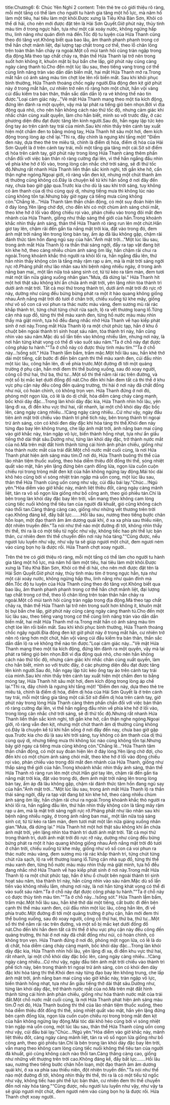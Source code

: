 title:Chương6: 6: Chúc Yên Nghỉ 2
content:
Trên thẻ tre có giới thiệu rõ ràng, mỗi một tầng có thể làm cho người tu hành gia tăng một hổ lực, mà năm hổ làm một tiêu, hai tiêu làm một khôi.Được xưng là Tiêu Khả Bàn Sơn, Khôi có thể di hải, cho nên mới được đặt tên là Hải Sơn Quyết.Giờ phút này, thủy tinh màu tím ở trong ngực hắn, tựa như một cái xoáy nước, không ngừng hấp thu, linh năng như quán đỉnh mà đến.Tốc độ tu luyện của Hứa Thanh cũng theo đó tăng vọt.Không biết qua bao lâu, âm thanh phanh phanh trong cơ thể hắn chợt mãnh liệt, đại lượng tạp chất trong cơ thể, theo lỗ chân lông trên toàn thân hắn chảy ra ngoài.Một cỗ mùi tanh hôi cũng tràn ngập trong địa động.Mà theo tạp chất chảy ra, thân thể Hứa Thanh lại trở nên trong suốt hơn không ít, khuôn mặt bị bụi bẩn che lấp, giờ phút này cũng càng ngày càng thanh tú.Cho đến một lúc lâu sau, theo tiếng vang trong cơ thể cùng linh năng tràn vào dần dần biến mất, hai mắt Hứa Thanh mở ra.Trong mắt hắn có ánh sáng màu tím chợt lóe lên rồi biến mất. Sau khi khôi phục bình thường, Hứa Thanh thoáng chốc ngây người.Đia động đen kịt giờ phút này ở trong mắt hắn, cư nhiên trở nên rõ ràng hơn một chút, hắn vội vàng cúi đầu kiểm tra bản thân, thần sắc dần dần lộ ra vẻ không thể nào tin được."Loại cảm giác này..."Vẻ mặt Hứa Thanh mang theo một tia kích động, đứng lên đánh ra một quyền, vậy mà lại phát ra tiếng gió bén nhọn.Bởi vì địa động quá nhỏ, cho nên hắn không cách nào thử tốc độ, nhưng cảm giác khi nhấc chân cùng xuất quyền, làm cho hắn biết, mình so với trước đây, ở các phương diện đều đạt được tăng lên kinh người.Sau đó, hắn ngay lập tức kéo ống tay áo trên cánh tay trái của mình.Sau khi nhìn thấy trên cánh tay xuất hiện một chấm đen to bằng móng tay, Hứa Thanh hít sâu một hơi, đem kích động trong lòng áp chế lại."Thì ra, đây chính là ngưng khí tầng một! "Điểm đen này, dựa theo thẻ tre miêu tả, chính là điểm dị hóa, điểm dị hóa của Hải Sơn Quyết là ở trên cánh tay trái, mỗi một tầng gia tăng một cái.Sờ sờ điểm dị hóa trên cánh tay, giờ phút này trong lòng Hứa Thanh càng thêm phấn chấn đối với việc bản thân rõ ràng cường đại lên, vì thế hắn ngẩng đầu nhìn về phía khe hở ở lối vào, trong lòng cân nhắc chờ trời sáng, sẽ đi thử tốc độ.Nhưng rất nhanh Hứa Thanh liền thần sắc kinh nghi, tới gần khe hở, cẩn thận nghe ngóng.Ngoại giới, rõ ràng vẫn đen kịt, nhưng một chút thanh âm dị thường cũng không có.Đây là chuyện kể từ khi hắn sống ở nơi đây đến nay, chưa bao giờ gặp qua.Trước kia cho dù là sau khi trời sáng, tuy không có âm thanh của dị thú cùng quỷ dị, nhưng tiếng mưa thì không lúc nào cũng không tồn tại.Nhưng bây giờ ngay cả tiếng mưa cũng không còn."Chẳng lẽ..."Hứa Thanh tâm thần chấn động, có một suy đoán hiện lên ở đáy lòng.Yên lặng chờ đợi, cho đến khi có một chùm ánh sáng chói mắt, theo khe hở ở lối vào động chiếu rọi vào, phản chiếu vào trong đôi mắt đen nhánh của Hứa Thanh, giống như thắp sáng thế giới của hắn.Trong khoảnh khắc nhìn thấy ánh sáng, thân thể Hứa Thanh rõ ràng run lên một chút.Hắn giơ tay lên, chậm rãi đến gần tia nắng mặt trời kia, đặt vào trong đó, đem ánh mặt trời nâng lên trong lòng bàn tay, ấm áp đã lâu không gặp, chậm rãi đánh thức tâm hồn đang ngủ say của hắn."Ánh mặt trời..."Một lúc lâu sau, trong ánh mắt Hứa Thanh lộ ra thần thái sáng ngời, đẩy ra tạp vật đang bịt kín khe hở, theo càng nhiều chùm ánh sáng ôm lấy, hắn chậm rãi chui ra ngoài.Trong khoảnh khắc thò người ra khỏi lối ra, hắn ngẩng đầu lên, thứ hắn nhìn thấy không còn là tầng mây rậm rạp u ám, mà là mặt trời sáng ngời rực rỡ.Phảng phất như lão nhân sau khi bệnh nặng nhiều ngày, ở trong ánh nắng ban mai,, một lần nữa toả sáng sinh cơ, từ từ kéo ra tấm màn, đem tươi mát một lần nữa giáng xuống nhân gian."Mưa, đã dừng lại." Hứa Thanh hít một hơi thật sâu không khí ẩn chứa ánh mặt trời, yên lặng nhìn tòa thành trì dưới ánh mặt trời. Tất cả mọi thứ trong thành trì, dưới ánh mặt trời đỏ rực rỡ này, dường như cũng đều bừng bừng phát ra một ít hào quang không giống nhau.Ánh nắng mặt trời đỏ tươi ở chân trời, chiếu xuống từ khe mây, giống như vô số con cá voi phun ra thác nước màu vàng, đem sương mù rải rác khắp thành trì, từng chút từng chút rửa sạch, lộ ra vết thương loang lổ.Từng căn nhà sụp đổ, từng thi thể màu xanh đen, từng hồ nước màu máu nhìn thấy mà giật mình, tựa hồ đều đang nhắc nhở Hứa Thanh về hạo kiếp phát sinh ở nơi này.Trong mắt Hứa Thanh lộ ra một chút phức tạp, hắn ở khu ổ chuột bên ngoài thành trì sinh hoạt sáu năm, tòa thành trì này, hắn cũng nhìn vào sáu năm.Mặc dù số lần tiến vào không nhiều lắm, nhưng nơi này, là nơi hắn từng khát vọng có thể đi vào suốt sáu năm."Ta ở chỗ này đạt được công pháp tu hành.""Ta ở chỗ này có được thủy tinh màu tím.""Ta ở chỗ này...!sống sót.” Hứa Thanh lẩm bẩm, trầm mặc.Một hồi lâu sau, hắn khẽ thở dài một tiếng, cất bước đi đến bên cạnh thi thể màu xanh đen, cúi đầu nhìn một lúc lâu, cõng hắn lên, đi về phía trước.Một đường đi tới một quảng trường ở phụ cận, hắn mới đem thi thể buông xuống, sau đó xoay người, cõng cỗ thứ hai, thứ ba, thứ tư...Một số thi thể nằm rải rác trên đường, và một số bị mắc kẹt dưới đống đổ nát.Cho đến khi hắn đem tất cả thi thể ở khu vực phụ cận này đều cõng đến quảng trường, thi hài ở nơi này đã chất đống như núi, có hoàn chỉnh, có không trọn vẹn. Hứa Thanh đứng ở nơi đó, phóng một ngọn lửa, có lẽ là do dị chất, hỏa diễm càng cháy càng mạnh, bốc khói dày đặc...Trong làn khói dày đặc kia, Hứa Thanh nhìn hồi lâu, yên lặng đi xa, đi đến khu vực thứ hai, rất nhanh, lại một chỗ khói dày đặc bốc lên, càng ngày càng nhiều...!Càng ngày càng nhiều...Cứ như vậy, ngày đầu tiên ánh mặt trời chiếu vào thành trì phế tích này, bên trong thành trì ngoại trừ ánh sáng, còn có khói đen dày đặc khi hỏa táng thi thể.Khói đen này từng đạo bay lên không trung, che lấp ánh mặt trời, ánh nắng ban mai cũng vào giờ khắc này, tràn ngập vô lực, biến thành hồng nhạt, tựa như ẩn giấu tiếng thở dài thật sâu.Dường như, từng làn khói dày đặc, trở thành nước mắt của nó.Mà trên mặt đất hình thành từng cái hình ảnh phản chiếu, giống như hóa thành nước mắt của trái đất.Một chỗ nước mắt cuối cùng, là nơi Hứa Thanh phát hiện ánh sáng màu tím.Ở nơi đó, Hứa Thanh buông thi thể của lão nhân tiệm thuốc xuống, theo hỏa diễm thiêu đốt đống thi thể, sóng nhiệt quất vào mặt, hắn yên lặng đứng bên cạnh đống lửa, ngọn lửa cuồn cuộn chiếu rọi trong tròng mắt đen kịt của hắn không ngừng lay động.Mái tóc dài khô héo cũng bởi vì sóng nhiệt tràn ngập mà uốn cong, một lúc lâu sau, thân thể Hứa Thanh cũng uốn cong như vậy, cúi đầu bái lạy."Chúc...!Ngủ yên."Hỏa diễm vào giờ khắc này, mãnh liệt thiêu đốt, càng ngày càng mãnh liệt, tản ra vô số ngọn lửa giống như bồ công anh, theo gió phiêu tán.Chỉ là bên trong làn khói dày đặc bay lên trời, vẫn mang theo không cam lòng cùng tiếc nuối không thể tiêu tan của người đã khuất, gió cũng không cách nào thổi tan.Càng thăng càng cao, giống như những vết thương trên trời cao.Không đáng kể, đầy bất lực.......Hồi lâu sau, nương theo tiếng bước chân hỗn loạn, một đạo thanh âm âm dương quái khí, ở xa xa phía sau thiếu niên, đột nhiên truyền đến."Ta nói như thế nào một đường đi tới, không nhìn thấy thi thể, thì ra là có một tiểu tử ngốc như vậy, không tiếc hao phí thể lực bản thân, cư nhiên đem thi thể chuyển đến nơi này hỏa táng."“Cũng được, nếu ngươi lưu luyến như vậy, như vậy ta sẽ giúp ngươi một chút, đem ngươi ném vào cùng bọn họ là được rồi. Hứa Thanh chợt xoay người..

Trên thẻ tre có giới thiệu rõ ràng, mỗi một tầng có thể làm cho người tu hành gia tăng một hổ lực, mà năm hổ làm một tiêu, hai tiêu làm một khôi.Được xưng là Tiêu Khả Bàn Sơn, Khôi có thể di hải, cho nên mới được đặt tên là Hải Sơn Quyết.Giờ phút này, thủy tinh màu tím ở trong ngực hắn, tựa như một cái xoáy nước, không ngừng hấp thu, linh năng như quán đỉnh mà đến.Tốc độ tu luyện của Hứa Thanh cũng theo đó tăng vọt.Không biết qua bao lâu, âm thanh phanh phanh trong cơ thể hắn chợt mãnh liệt, đại lượng tạp chất trong cơ thể, theo lỗ chân lông trên toàn thân hắn chảy ra ngoài.Một cỗ mùi tanh hôi cũng tràn ngập trong địa động.Mà theo tạp chất chảy ra, thân thể Hứa Thanh lại trở nên trong suốt hơn không ít, khuôn mặt bị bụi bẩn che lấp, giờ phút này cũng càng ngày càng thanh tú.Cho đến một lúc lâu sau, theo tiếng vang trong cơ thể cùng linh năng tràn vào dần dần biến mất, hai mắt Hứa Thanh mở ra.Trong mắt hắn có ánh sáng màu tím chợt lóe lên rồi biến mất. Sau khi khôi phục bình thường, Hứa Thanh thoáng chốc ngây người.Đia động đen kịt giờ phút này ở trong mắt hắn, cư nhiên trở nên rõ ràng hơn một chút, hắn vội vàng cúi đầu kiểm tra bản thân, thần sắc dần dần lộ ra vẻ không thể nào tin được."Loại cảm giác này..."Vẻ mặt Hứa Thanh mang theo một tia kích động, đứng lên đánh ra một quyền, vậy mà lại phát ra tiếng gió bén nhọn.Bởi vì địa động quá nhỏ, cho nên hắn không cách nào thử tốc độ, nhưng cảm giác khi nhấc chân cùng xuất quyền, làm cho hắn biết, mình so với trước đây, ở các phương diện đều đạt được tăng lên kinh người.Sau đó, hắn ngay lập tức kéo ống tay áo trên cánh tay trái của mình.Sau khi nhìn thấy trên cánh tay xuất hiện một chấm đen to bằng móng tay, Hứa Thanh hít sâu một hơi, đem kích động trong lòng áp chế lại."Thì ra, đây chính là ngưng khí tầng một! "Điểm đen này, dựa theo thẻ tre miêu tả, chính là điểm dị hóa, điểm dị hóa của Hải Sơn Quyết là ở trên cánh tay trái, mỗi một tầng gia tăng một cái.Sờ sờ điểm dị hóa trên cánh tay, giờ phút này trong lòng Hứa Thanh càng thêm phấn chấn đối với việc bản thân rõ ràng cường đại lên, vì thế hắn ngẩng đầu nhìn về phía khe hở ở lối vào, trong lòng cân nhắc chờ trời sáng, sẽ đi thử tốc độ.Nhưng rất nhanh Hứa Thanh liền thần sắc kinh nghi, tới gần khe hở, cẩn thận nghe ngóng.Ngoại giới, rõ ràng vẫn đen kịt, nhưng một chút thanh âm dị thường cũng không có.Đây là chuyện kể từ khi hắn sống ở nơi đây đến nay, chưa bao giờ gặp qua.Trước kia cho dù là sau khi trời sáng, tuy không có âm thanh của dị thú cùng quỷ dị, nhưng tiếng mưa thì không lúc nào cũng không tồn tại.Nhưng bây giờ ngay cả tiếng mưa cũng không còn."Chẳng lẽ..."Hứa Thanh tâm thần chấn động, có một suy đoán hiện lên ở đáy lòng.Yên lặng chờ đợi, cho đến khi có một chùm ánh sáng chói mắt, theo khe hở ở lối vào động chiếu rọi vào, phản chiếu vào trong đôi mắt đen nhánh của Hứa Thanh, giống như thắp sáng thế giới của hắn.Trong khoảnh khắc nhìn thấy ánh sáng, thân thể Hứa Thanh rõ ràng run lên một chút.Hắn giơ tay lên, chậm rãi đến gần tia nắng mặt trời kia, đặt vào trong đó, đem ánh mặt trời nâng lên trong lòng bàn tay, ấm áp đã lâu không gặp, chậm rãi đánh thức tâm hồn đang ngủ say của hắn."Ánh mặt trời..."Một lúc lâu sau, trong ánh mắt Hứa Thanh lộ ra thần thái sáng ngời, đẩy ra tạp vật đang bịt kín khe hở, theo càng nhiều chùm ánh sáng ôm lấy, hắn chậm rãi chui ra ngoài.Trong khoảnh khắc thò người ra khỏi lối ra, hắn ngẩng đầu lên, thứ hắn nhìn thấy không còn là tầng mây rậm rạp u ám, mà là mặt trời sáng ngời rực rỡ.Phảng phất như lão nhân sau khi bệnh nặng nhiều ngày, ở trong ánh nắng ban mai,, một lần nữa toả sáng sinh cơ, từ từ kéo ra tấm màn, đem tươi mát một lần nữa giáng xuống nhân gian."Mưa, đã dừng lại." Hứa Thanh hít một hơi thật sâu không khí ẩn chứa ánh mặt trời, yên lặng nhìn tòa thành trì dưới ánh mặt trời. Tất cả mọi thứ trong thành trì, dưới ánh mặt trời đỏ rực rỡ này, dường như cũng đều bừng bừng phát ra một ít hào quang không giống nhau.Ánh nắng mặt trời đỏ tươi ở chân trời, chiếu xuống từ khe mây, giống như vô số con cá voi phun ra thác nước màu vàng, đem sương mù rải rác khắp thành trì, từng chút từng chút rửa sạch, lộ ra vết thương loang lổ.Từng căn nhà sụp đổ, từng thi thể màu xanh đen, từng hồ nước màu máu nhìn thấy mà giật mình, tựa hồ đều đang nhắc nhở Hứa Thanh về hạo kiếp phát sinh ở nơi này.Trong mắt Hứa Thanh lộ ra một chút phức tạp, hắn ở khu ổ chuột bên ngoài thành trì sinh hoạt sáu năm, tòa thành trì này, hắn cũng nhìn vào sáu năm.Mặc dù số lần tiến vào không nhiều lắm, nhưng nơi này, là nơi hắn từng khát vọng có thể đi vào suốt sáu năm."Ta ở chỗ này đạt được công pháp tu hành.""Ta ở chỗ này có được thủy tinh màu tím.""Ta ở chỗ này...!sống sót.” Hứa Thanh lẩm bẩm, trầm mặc.Một hồi lâu sau, hắn khẽ thở dài một tiếng, cất bước đi đến bên cạnh thi thể màu xanh đen, cúi đầu nhìn một lúc lâu, cõng hắn lên, đi về phía trước.Một đường đi tới một quảng trường ở phụ cận, hắn mới đem thi thể buông xuống, sau đó xoay người, cõng cỗ thứ hai, thứ ba, thứ tư...Một số thi thể nằm rải rác trên đường, và một số bị mắc kẹt dưới đống đổ nát.Cho đến khi hắn đem tất cả thi thể ở khu vực phụ cận này đều cõng đến quảng trường, thi hài ở nơi này đã chất đống như núi, có hoàn chỉnh, có không trọn vẹn. Hứa Thanh đứng ở nơi đó, phóng một ngọn lửa, có lẽ là do dị chất, hỏa diễm càng cháy càng mạnh, bốc khói dày đặc...Trong làn khói dày đặc kia, Hứa Thanh nhìn hồi lâu, yên lặng đi xa, đi đến khu vực thứ hai, rất nhanh, lại một chỗ khói dày đặc bốc lên, càng ngày càng nhiều...!Càng ngày càng nhiều...Cứ như vậy, ngày đầu tiên ánh mặt trời chiếu vào thành trì phế tích này, bên trong thành trì ngoại trừ ánh sáng, còn có khói đen dày đặc khi hỏa táng thi thể.Khói đen này từng đạo bay lên không trung, che lấp ánh mặt trời, ánh nắng ban mai cũng vào giờ khắc này, tràn ngập vô lực, biến thành hồng nhạt, tựa như ẩn giấu tiếng thở dài thật sâu.Dường như, từng làn khói dày đặc, trở thành nước mắt của nó.Mà trên mặt đất hình thành từng cái hình ảnh phản chiếu, giống như hóa thành nước mắt của trái đất.Một chỗ nước mắt cuối cùng, là nơi Hứa Thanh phát hiện ánh sáng màu tím.Ở nơi đó, Hứa Thanh buông thi thể của lão nhân tiệm thuốc xuống, theo hỏa diễm thiêu đốt đống thi thể, sóng nhiệt quất vào mặt, hắn yên lặng đứng bên cạnh đống lửa, ngọn lửa cuồn cuộn chiếu rọi trong tròng mắt đen kịt của hắn không ngừng lay động.Mái tóc dài khô héo cũng bởi vì sóng nhiệt tràn ngập mà uốn cong, một lúc lâu sau, thân thể Hứa Thanh cũng uốn cong như vậy, cúi đầu bái lạy."Chúc...!Ngủ yên."Hỏa diễm vào giờ khắc này, mãnh liệt thiêu đốt, càng ngày càng mãnh liệt, tản ra vô số ngọn lửa giống như bồ công anh, theo gió phiêu tán.Chỉ là bên trong làn khói dày đặc bay lên trời, vẫn mang theo không cam lòng cùng tiếc nuối không thể tiêu tan của người đã khuất, gió cũng không cách nào thổi tan.Càng thăng càng cao, giống như những vết thương trên trời cao.Không đáng kể, đầy bất lực.......Hồi lâu sau, nương theo tiếng bước chân hỗn loạn, một đạo thanh âm âm dương quái khí, ở xa xa phía sau thiếu niên, đột nhiên truyền đến."Ta nói như thế nào một đường đi tới, không nhìn thấy thi thể, thì ra là có một tiểu tử ngốc như vậy, không tiếc hao phí thể lực bản thân, cư nhiên đem thi thể chuyển đến nơi này hỏa táng."“Cũng được, nếu ngươi lưu luyến như vậy, như vậy ta sẽ giúp ngươi một chút, đem ngươi ném vào cùng bọn họ là được rồi. Hứa Thanh chợt xoay người..